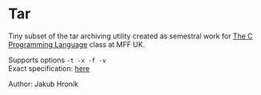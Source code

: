 # Tar

Tiny subset of the tar archiving utility created as semestral work for [The C Programming Language](https://devnull-cz.github.io/c-prog-lang/) class at MFF UK.

Supports options `-t -x -f -v`  
Exact specification: [here](https://github.com/devnull-cz/c-prog-lang/blob/master/getting-credits/2022/assignment.txt)

Author: Jakub Hroník

